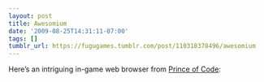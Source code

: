 ```yaml
---
layout: post
title: Awesomium
date: '2009-08-25T14:31:11-07:00'
tags: []
tumblr_url: https://fugugames.tumblr.com/post/110318378496/awesomium
---
```

Here’s an intriguing in-game web browser from [Prince of Code](http://princeofcode.com/):

